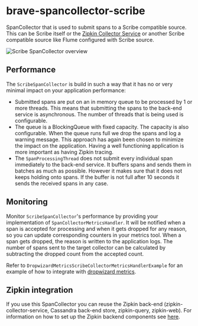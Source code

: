 # brave-spancollector-scribe

SpanCollector that is used to submit spans to a Scribe compatible source.
This can be Scribe itself or the [Zipkin Collector Service](https://github.com/openzipkin/zipkin/tree/master/zipkin-collector-service)
or another Scribe compatible source like Flume configured with Scribe source.

![Scribe SpanCollector overview](https://raw.github.com/wiki/kristofa/brave/ZipkinSpanCollector.png)

## Performance

The `ScribeSpanCollector` is build in such a way that it has no or very minimal impact on your application performance:

*    Submitted spans are put on an in memory queue to be processed by 1 or more threads. This means that submitting the spans to the back-end service is
asynchronous.  The number of threads that is being used is configurable.
*    The queue is a BlockingQueue with fixed capacity.  The capacity is also configurable. When the queue runs full we drop the spans and log a warning message.
This approach has again been chosen to minimize the impact on the application. Having a well functioning application is more important as having Zipkin tracing.
*    The `SpanProcessingThread` does not submit every individual span immediately to the back-end service. It buffers spans and sends them in batches as much as possible.
However it makes sure that it does not keeps holding onto spans. If the buffer is not full after 10 seconds it sends the received spans in any case.

## Monitoring

Monitor `ScribeSpanCollector`'s performance by providing your implementation of `SpanCollectorMetricsHandler`. It will
be notified when a span is accepted for processing and when it gets dropped for any reason, so you can update corresponding
counters in your metrics tool. When a span gets dropped, the reason is written to the application logs.
The number of spans sent to the target collector can be calculated by subtracting the dropped count from the accepted count.

Refer to `DropwizardMetricsScribeCollectorMetricsHandlerExample` for an example of how to integrate with 
[dropwizard metrics](https://github.com/dropwizard/metrics). 

## Zipkin integration

If you use this SpanCollector you can reuse the Zipkin back-end (zipkin-collector-service, Cassandra back-end store, zipkin-query, zipkin-web).
For information on how to set up the Zipkin backend components see [here](https://github.com/openzipkin/zipkin).
